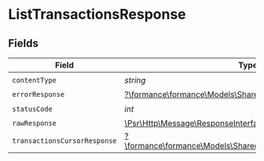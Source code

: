 # ListTransactionsResponse


## Fields

| Field                                                                                                             | Type                                                                                                              | Required                                                                                                          | Description                                                                                                       |
| ----------------------------------------------------------------------------------------------------------------- | ----------------------------------------------------------------------------------------------------------------- | ----------------------------------------------------------------------------------------------------------------- | ----------------------------------------------------------------------------------------------------------------- |
| `contentType`                                                                                                     | *string*                                                                                                          | :heavy_check_mark:                                                                                                | N/A                                                                                                               |
| `errorResponse`                                                                                                   | [?\formance\formance\Models\Shared\ErrorResponse](../../models/shared/ErrorResponse.md)                           | :heavy_minus_sign:                                                                                                | Error                                                                                                             |
| `statusCode`                                                                                                      | *int*                                                                                                             | :heavy_check_mark:                                                                                                | N/A                                                                                                               |
| `rawResponse`                                                                                                     | [\Psr\Http\Message\ResponseInterface](https://www.php-fig.org/psr/psr-7/#33-psrhttpmessageresponseinterface)      | :heavy_minus_sign:                                                                                                | N/A                                                                                                               |
| `transactionsCursorResponse`                                                                                      | [?\formance\formance\Models\Shared\TransactionsCursorResponse](../../models/shared/TransactionsCursorResponse.md) | :heavy_minus_sign:                                                                                                | OK                                                                                                                |
